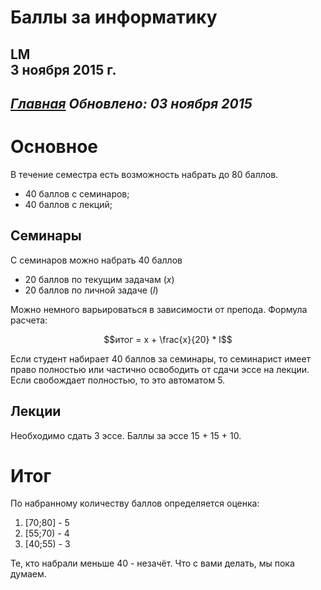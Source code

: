 # Баллы за информатику
LM  
3 ноября 2015 г.  
----------------------
*[Главная](http://leonovmx.github.io/info/index.html)*
*Обновлено: 03 ноября 2015*
----------------------

# Основное

В течение семестра есть возможность набрать до 80 баллов.

- 40 баллов с семинаров;
- 40 баллов с лекций;

## Семинары

С семинаров можно набрать 40 баллов

- 20 баллов по текущим задачам ($x$)
- 20 баллов по личной задаче ($l$)

Можно немного варьироваться в зависимости от препода.
Формула расчета:

$$итог = x + \frac{x}{20} * l$$

Если студент набирает 40 баллов за семинары, то семинарист имеет право полностью или частично освободить от сдачи эссе на лекции. Если свобождает полностью, то это автоматом 5.

## Лекции

Необходимо сдать 3 эссе. Баллы за эссе 15 + 15 + 10.

# Итог

По набранному количеству баллов определяется оценка:

1) [70;80] - 5
2) [55;70) - 4
3) [40;55) - 3

Те, кто набрали меньше 40 - незачёт.
Что с вами делать, мы пока думаем.
